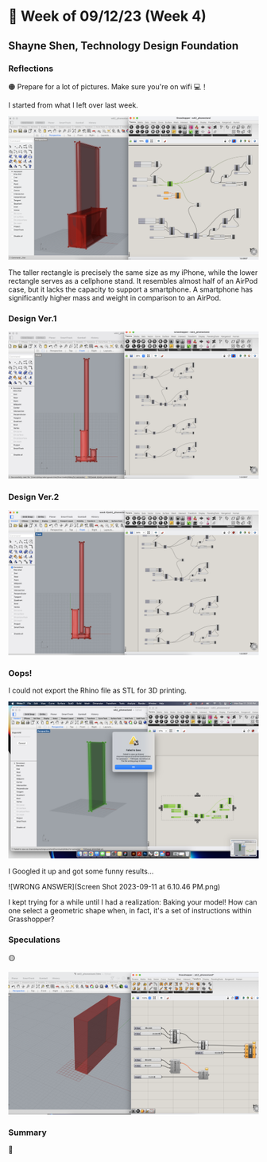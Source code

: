 # 👼 Week of 09/12/23 (Week 4)
## Shayne Shen, Technology Design Foundation

### Reflections
🟠 Prepare for a lot of pictures. Make sure you're on wifi 💻！

I started from what I left over last week. 

![Grasshopper tutorial 01](ss01.png)

The taller rectangle is precisely the same size as my iPhone, while the lower rectangle serves as a cellphone stand. It resembles almost half of an AirPod case, but it lacks the capacity to support a smartphone. A smartphone has significantly higher mass and weight in comparison to an AirPod.

### Design Ver.1

![design ver.1](designv1.png)

### Design Ver.2

![design ver.2](designv2.png)

### Oops! 
I could not export the Rhino file as STL for 3D printing. 

![CANNOT SAVE](fail2.png)

I Googled it up and got some funny results...

![WRONG ANSWER](Screen Shot 2023-09-11 at 6.10.46 PM.png)

I kept trying for a while until I had a realization: Baking your model! How can one select a geometric shape when, in fact, it's a set of instructions within Grasshopper?

### Speculations
🟡 

![Generative cuboids](phonestand_test.png)


### Summary
🔵 
